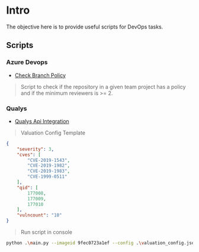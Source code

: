 # Intro

The objective here is to provide useful scripts for DevOps tasks.

## Scripts

### Azure Devops

- [Check Branch Policy](azuredevops/check-branchpol.py)

>Script to check if the repository in a given team project has a policy and if the minimum reviewers is >= 2.

### Qualys

- [Qualys Api Integration](qualys/qualysvulscan.py)

> Valuation Config Template

```json
{
    "severity": 3,
    "cves": [
        "CVE-2019-1543",
        "CVE-2019-1982",
        "CVE-2019-1983",
        "CVE-1999-0511"
    ],
    "qid": [
        177008,
        177009,
        177010
    ],
    "vulncount": "10"
}
```

> Run script in console

```sh
python .\main.py --imageid 9fec0723a1ef --config .\valuation_config.json
```
